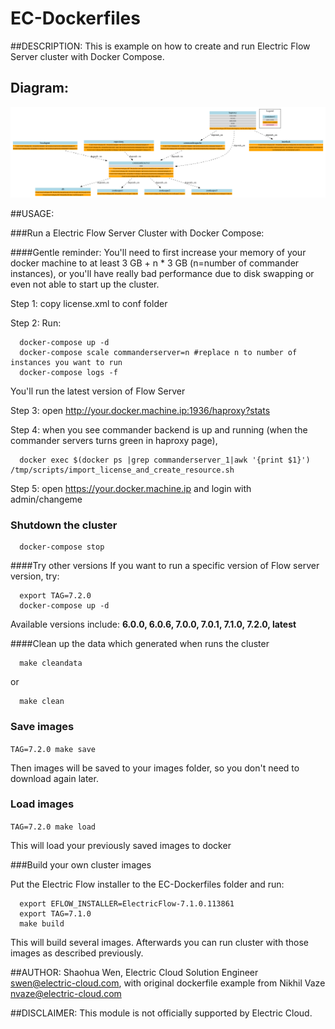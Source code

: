 # EC-Dockerfiles
##DESCRIPTION:
This is example on how to create and run Electric Flow Server cluster with Docker Compose.

## Diagram:

![](graph.png)

##USAGE:

###Run a Electric Flow Server Cluster with Docker Compose:

####Gentle reminder: You'll need to first increase your memory of your docker machine to at least 3 GB + n * 3 GB (n=number of commander instances), or you'll have really bad performance due to disk swapping or even not able to start up the cluster.

Step 1: copy license.xml to conf folder

Step 2: Run:

```
  docker-compose up -d
  docker-compose scale commanderserver=n #replace n to number of instances you want to run
  docker-compose logs -f
```
You'll run the latest version of Flow Server

Step 3: open http://your.docker.machine.ip:1936/haproxy?stats

Step 4: when you see commander backend is up and running (when the commander servers turns green in haproxy page), 
```
  docker exec $(docker ps |grep commanderserver_1|awk '{print $1}')   /tmp/scripts/import_license_and_create_resource.sh
```

Step 5: open https://your.docker.machine.ip and login with admin/changeme

### Shutdown the cluster
```
  docker-compose stop
```

####Try other versions
If you want to run a specific version of Flow server version, try:
```
  export TAG=7.2.0
  docker-compose up -d
```
Available versions include: **6.0.0, 6.0.6, 7.0.0, 7.0.1, 7.1.0, 7.2.0, latest**

####Clean up the data which generated when runs the cluster
```
  make cleandata 
```
or
```
  make clean
```

### Save images

```TAG=7.2.0 make save```

Then images will be saved to your images folder, so  you don't need to download again later.

### Load images 

```TAG=7.2.0 make load```

This will load your previously saved images to docker

###Build your own cluster images

Put the Electric Flow installer to the EC-Dockerfiles folder and run:

```
  export EFLOW_INSTALLER=ElectricFlow-7.1.0.113861
  export TAG=7.1.0
  make build
```

This will build several images.
Afterwards you can run cluster with those images as described previously.


##AUTHOR:
Shaohua Wen, Electric Cloud Solution Engineer swen@electric-cloud.com, with original dockerfile example from Nikhil Vaze <nvaze@electric-cloud.com>


##DISCLAIMER:
This module is not officially supported by Electric Cloud.
